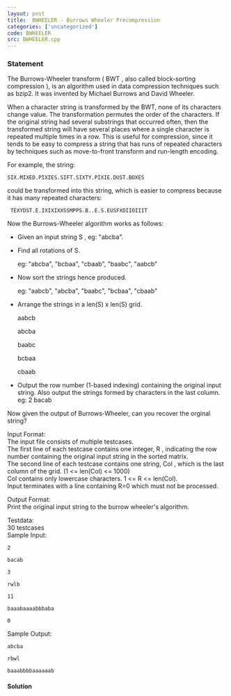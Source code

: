 ```yaml
---
layout: post
title:  BWHEELER - Burrows Wheeler Precompression
categories: ['uncategorized']
code: BWHEELER
src: BWHEELER.cpp
---
```


### **Statement**

The Burrows-Wheeler transform ( BWT , also called block-sorting
compression ), is an algorithm used in data compression techniques such as
bzip2. It was invented by Michael Burrows and David Wheeler.

When a character string is transformed by the BWT, none of its characters
change value. The transformation permutes the order of the characters. If the
original string had several substrings that occurred often, then the
transformed string will have several places where a single character is
repeated multiple times in a row. This is useful for compression, since it
tends to be easy to compress a string that has runs of repeated characters by
techniques such as move-to-front transform and run-length encoding.

For example, the string:

    
    
    SIX.MIXED.PIXIES.SIFT.SIXTY.PIXIE.DUST.BOXES
    

could be transformed into this string, which is easier to compress because it
has many repeated characters:

    
    
     TEXYDST.E.IXIXIXXSSMPPS.B..E.S.EUSFXDIIOIIIT
    

Now the Burrows-Wheeler algorithm works as follows:

  * Given an input string S , eg: "abcba". 
  * Find all rotations of S.   

    
    
    eg: "abcba", "bcbaa", "cbaab", "baabc", "aabcb"
    

  * Now sort the strings hence produced. 
    
    
    eg: "aabcb", "abcba", "baabc", "bcbaa", "cbaab"
    

  * Arrange the strings in a len(S) x len(S) grid. 
    
    
    aabcb
    abcba
    baabc
    bcbaa
    cbaab
    

  * Output the row number (1-based indexing) containing the original input string. Also output the strings formed by characters in the last column.  
eg: 2 bacab

  
Now given the output of Burrows-Wheeler, can you recover the orginal string?  
  

Input Format:  
The input file consists of multiple testcases.  
The first line of each testcase contains one integer, R , indicating the
row number containing the original input string in the sorted matrix.  
The second line of each testcase contains one string, Col , which is the
last column of the grid. (1 <= len(Col) <= 1000)  
Col contains only lowercase characters. 1  <= R <= len(Col).  
Input terminates with a line containing R=0 which must not be processed.  
  
Output Format:  
Print the original input string to the burrow wheeler's algorithm.  
  
Testdata:  
30 testcases  
Sample Input:  

    
    
    2
    bacab
    3
    rwlb
    11
    baaabaaaabbbaba
    0
    

Sample Output:  

    
    
    abcba
    rbwl
    baaabbbbaaaaaab
    



#### **Solution**



